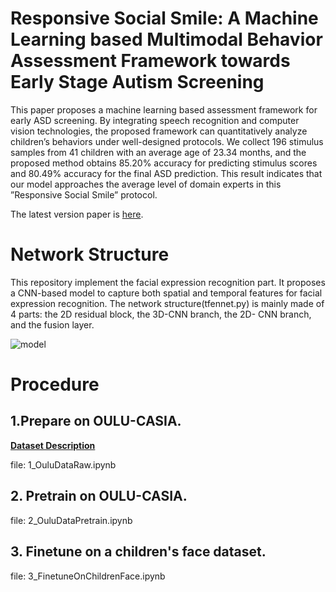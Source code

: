 
# Responsive Social Smile: A Machine Learning based Multimodal Behavior Assessment Framework towards Early Stage Autism Screening

This paper proposes a machine learning based assessment framework for early ASD screening. By integrating speech recognition and computer vision technologies, the proposed framework can quantitatively analyze children’s behaviors under well-designed protocols. We collect 196 stimulus samples from 41 children with an average age of 23.34 months, and the proposed method obtains 85.20% accuracy for predicting stimulus scores and 80.49% accuracy for the final ASD prediction. This result indicates that our model approaches the average level of domain experts in this ”Responsive Social Smile” protocol.

The latest version paper is [here](https://www.researchgate.net/publication/343489410_Responsive_Social_Smile_A_Machine_Learning-based_Multimodal_Behavior_Assessment_Framework_towards_Early_Stage_Autism_Screening).

# Network Structure

This repository implement the facial expression recognition part. It proposes a CNN-based model to capture both spatial and temporal features for facial expression recognition. The network structure(tfennet.py) is mainly made of 4 parts: the 2D residual block, the 3D-CNN branch, the 2D- CNN branch, and the fusion layer. 


![model](img/img3.png)


# Procedure

## 1.Prepare on OULU-CASIA. 
__[Dataset Description](http://www.ee.oulu.fi/~gyzhao/Download/Databases/NIR_VL_FED/Description.pdf)__

file: 1_OuluDataRaw.ipynb

## 2. Pretrain on OULU-CASIA.

file: 2_OuluDataPretrain.ipynb

## 3. Finetune on a children's face dataset.

file: 3_FinetuneOnChildrenFace.ipynb

